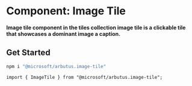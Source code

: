 # Component: Image Tile

**Image tile component in the tiles collection image tile is a clickable tile that showcases a dominant image a caption.**

## Get Started

```sh
npm i "@microsoft/arbutus.image-tile"
```

```
import { ImageTile } from "@microsoft/arbutus.image-tile";
```
